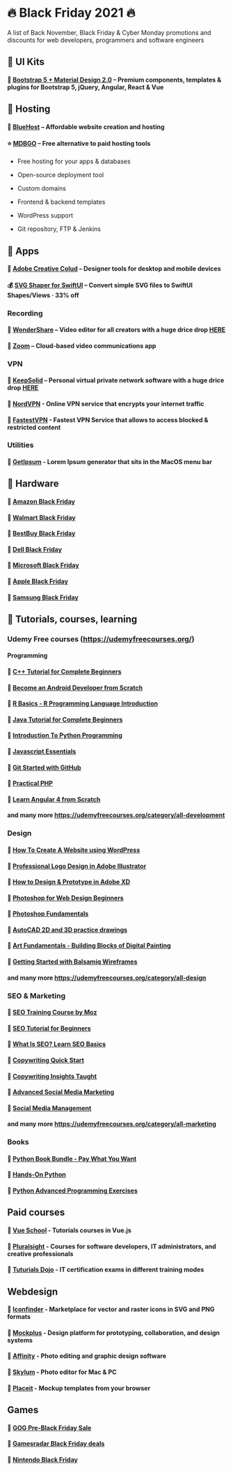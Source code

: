 
# 🔥 Black Friday 2021 🔥
A list of Back November, Black Friday & Cyber Monday promotions and discounts for web developers, programmers and software engineers


## 🛒 UI Kits

#### 💸 [Bootstrap 5 + Material Design 2.0](https://mdbootstrap.com/bf/sale/) – Premium components, templates & plugins for Bootstrap 5, jQuery, Angular, React & Vue

## 🛒 Hosting

#### 💸 [BlueHost](https://www.bluehost.com/) – Affordable website creation and hosting

#### ⭐ [MDBGO](https://mdbgo.com/) – Free alternative to paid hosting tools

 -  Free hosting for your apps & databases

 -  Open-source deployment tool

 -  Custom domains

 -  Frontend & backend templates

 -  WordPress support

 -  Git repository, FTP & Jenkins

 
## 🛒 Apps

#### 💸 [Adobe Creative Colud](https://www.adobe.com/creativecloud.html) – Designer tools for desktop and mobile devices

#### 💰 [SVG Shaper for SwiftUI](https://apps.apple.com/us/app/svg-shaper-for-swiftui/id1566140414) – Convert simple SVG files to SwiftUI Shapes/Views · 33% off

### Recording

#### 💸 [WonderShare](https://www.wondershare.net/shop/) – Video editor for all creators with a huge drice drop [HERE](https://stacksocial.com/sales/wondershare-democreator-for-mac)

#### 💸 [Zoom](https://zoom.us/billing/campaign?coupon=21BLACKFRIDAY30) – Cloud-based video communications app

### VPN

#### 💸 [KeepSolid](https://www.keepsolid.com/goals/lifetime-deal) – Personal virtual private network software with a huge drice drop [HERE](https://stacksocial.com/sales/vpn-unlimited-lifetime-subscription)

#### 💸 [NordVPN](https://nordvpn.com/) - Online VPN service that encrypts your internet traffic

#### 💸 [FastestVPN](https://fastestvpn.com/vpn-deals) - Fastest VPN Service that allows to access blocked & restricted content

### Utilities

#### 💸 [GetIpsum](https://apps.apple.com/app/getipsum/id1580281319) - Lorem Ipsum generator that sits in the MacOS menu bar

## 🛒 Hardware

#### 💸 [Amazon Black Friday](https://www.amazon.com/events/earlyblackfriday/)

#### 💸 [Walmart Black Friday](https://www.walmart.com/shop/deals/)

#### 💸 [BestBuy Black Friday](https://www.bestbuy.com/site/electronics/black-friday/pcmcat225600050002.c)

#### 💸 [Dell Black Friday](https://deals.dell.com/en-us)

#### 💸 [Microsoft Black Friday](https://www.microsoft.com/en-us/)

#### 💸 [Apple Black Friday](https://www.apple.com/shop/gifts/shopping-event)

#### 💸 [Samsung Black Friday](https://www.samsung.com/us/shop/all-deals/)


## 🛒 Tutorials, courses, learning

### Udemy Free courses (https://udemyfreecourses.org/) 

#### Programming

#### 💸 [C++ Tutorial for Complete Beginners](https://www.udemy.com/course/free-learn-c-tutorial-beginners/)

#### 💸 [Become an Android Developer from Scratch](https://www.udemy.com/course/become-an-android-developer-from-scratch/)

#### 💸 [R Basics - R Programming Language Introduction](https://www.udemy.com/course/r-basics/)

#### 💸 [Java Tutorial for Complete Beginners](https://www.udemy.com/course/java-tutorial/)

#### 💸 [Introduction To Python Programming](https://www.udemy.com/course/pythonforbeginnersintro/)

#### 💸 [Javascript Essentials](https://www.udemy.com/course/javascript-essentials/)

#### 💸 [Git Started with GitHub](https://www.udemy.com/course/git-started-with-github/)

#### 💸 [Practical PHP](https://www.udemy.com/course/code-dynamic-websites/)

#### 💸 [Learn Angular 4 from Scratch](https://www.udemy.com/course/learn-angular-from-scratch/)

#### and many more https://udemyfreecourses.org/category/all-development

### Design

#### 💸 [How To Create A Website using WordPress](https://www.udemy.com/course/how-to-create-a-website-using-wordpress-step-by-step/)

#### 💸 [Professional Logo Design in Adobe Illustrator](https://www.udemy.com/course/professional-logo-design-crash-course/)

#### 💸 [How to Design & Prototype in Adobe XD](https://www.udemy.com/course/adobe-xd-experience-design/)

#### 💸 [Photoshop for Web Design Beginners](https://www.udemy.com/course/photoshop-for-web-design-beginners/)

#### 💸 [Photoshop Fundamentals](https://www.udemy.com/course/photoshop-fundamentals-in-one-hour/)

#### 💸 [AutoCAD 2D and 3D practice drawings](https://www.udemy.com/course/autocad-2d-and-3d-practice-drawings/)

#### 💸 [Art Fundamentals - Building Blocks of Digital Painting](https://www.udemy.com/course/art-fundamentals-in-one-hour/)

#### 💸 [Getting Started with Balsamiq Wireframes](https://www.udemy.com/course/getting-started-with-balsamiq-wireframes/)

#### and many more https://udemyfreecourses.org/category/all-design

### SEO & Marketing

#### 💸 [SEO Training Course by Moz](https://www.udemy.com/course/whiteboard-seo/)

#### 💸 [SEO Tutorial for Beginners](https://www.udemy.com/course/seo-tutorial/)

#### 💸 [What Is SEO? Learn SEO Basics](https://www.udemy.com/course/what-is-seo/)

#### 💸 [Copywriting Quick Start](https://www.udemy.com/course/copywritingquickstart/)

#### 💸 [Copywriting Insights Taught](https://www.udemy.com/course/copywriter/)

#### 💸 [Advanced Social Media Marketing](https://www.udemy.com/course/social-media-marketing-plan/)

#### 💸 [Social Media Management](https://www.udemy.com/course/social-media-for-business/)



#### and many more https://udemyfreecourses.org/category/all-marketing

### Books

#### 💸 [Python Book Bundle - Pay What You Want](https://www.humblebundle.com/books/python-programming-oreilly-books)

#### 💸 [Hands-On Python](https://www.amazon.com/dp/B09JM2ZCKW)

#### 💸 [Python Advanced Programming Exercises](https://www.amazon.com/dp/B09DSC6FMJ)

## Paid courses

#### 📓 [Vue School](https://vueschool.io/sales/blackfriday) - Tutorials courses in Vue.js 

#### 📓 [Pluralsight](https://www.pluralsight.com/) - Courses for software developers, IT administrators, and creative professionals

#### 📓 [Tuturials Dojo](https://portal.tutorialsdojo.com/black-friday-sale/) - IT certification exams in different training modes

## Webdesign

#### 💸 [Iconfinder](https://www.iconfinder.com/discountcode/blackfriday21) - Marketplace for vector and raster icons in SVG and PNG formats

#### 💸 [Mockplus](https://www.mockplus.com/buy/black-friday) - Design platform for prototyping, collaboration, and design systems

#### 💸 [Affinity](https://affinity.serif.com/en-us/) - Photo editing and graphic design software

#### 💸 [Skylum](https://skylum.com/luminar-ai-b) - Photo editor for Mac & PC

#### 💸 [Placeit](https://placeit.net/) - Mockup templates from your browser



## Games

#### 💸 [GOG Pre-Black Friday Sale](https://www.gog.com/news/weekly_sale_a_black_friday_warmup_with_games_up_to_90_off)

#### 💸 [Gamesradar Black Friday deals](https://www.gamesradar.com/black-friday-gaming-deals-2021/)

#### 💸 [Nintendo Black Friday](https://www.nintendo.com/en_CA/holiday/#deals)


